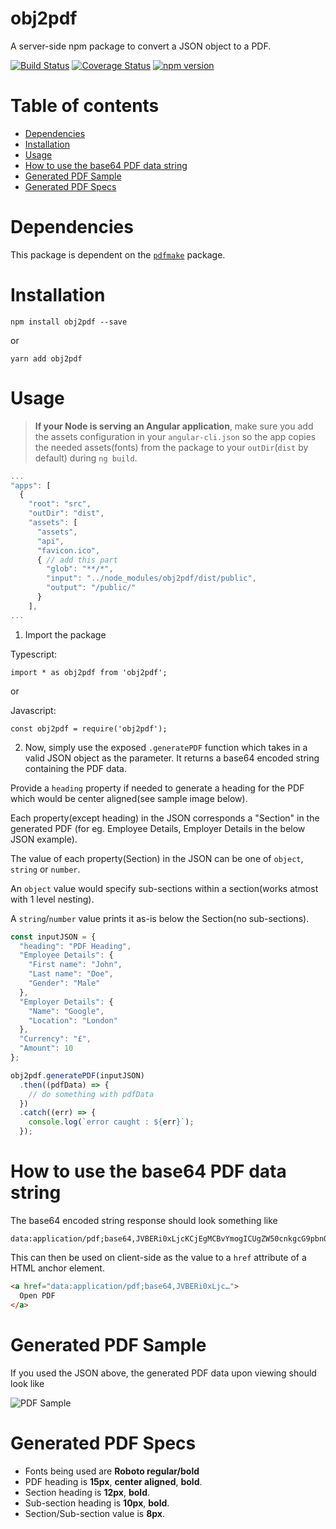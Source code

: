 # obj2pdf
A server-side npm package to convert a JSON object to a PDF.

[![Build Status](https://travis-ci.org/NikhilNanjappa/obj2pdf.svg?branch=master)](https://travis-ci.org/NikhilNanjappa/obj2pdf)
[![Coverage Status](https://coveralls.io/repos/github/NikhilNanjappa/obj2pdf/badge.svg?branch=master)](https://coveralls.io/github/NikhilNanjappa/obj2pdf?branch=master)
[![npm version](https://badge.fury.io/js/obj2pdf.svg)](https://badge.fury.io/js/obj2pdf)

<!-- TOC -->
# Table of contents

- [Dependencies](https://github.com/NikhilNanjappa/obj2pdf#dependencies)
- [Installation](https://github.com/NikhilNanjappa/obj2pdf#installation)
- [Usage](https://github.com/NikhilNanjappa/obj2pdf#usage)
- [How to use the base64 PDF data string](https://github.com/NikhilNanjappa/obj2pdf#how-to-use-the-base64-pdf-data-string)
- [Generated PDF Sample](https://github.com/NikhilNanjappa/obj2pdf#generated-pdf-sample)
- [Generated PDF Specs](https://github.com/NikhilNanjappa/obj2pdf#generated-pdf-specs)

# Dependencies

This package is dependent on the [`pdfmake`](https://github.com/bpampuch/pdfmake) package.

# Installation

```shell
npm install obj2pdf --save
```

or

```shell
yarn add obj2pdf
```

# Usage

> **If your Node is serving an Angular application**, make sure you add the assets configuration in your `angular-cli.json` so the app copies the needed assets(fonts) from the package to your `outDir`(`dist` by default) during `ng build`.

```javascript
...
"apps": [
  {
    "root": "src",
    "outDir": "dist",
    "assets": [
      "assets",
      "api",
      "favicon.ico",
      { // add this part
        "glob": "**/*", 
        "input": "../node_modules/obj2pdf/dist/public",
        "output": "/public/"
      }
    ],
...
```

1. Import the package

Typescript:

```shell
import * as obj2pdf from 'obj2pdf';
```

or 

Javascript:

```shell
const obj2pdf = require('obj2pdf');
```

2. Now, simply use the exposed `.generatePDF` function which takes in a valid JSON object as the parameter. It returns a base64 encoded string containing the PDF data.

Provide a `heading` property if needed to generate a heading for the PDF which would be center aligned(see sample image below).

Each property(except heading) in the JSON corresponds a "Section" in the generated PDF (for eg. Employee Details, Employer Details in the below JSON example).

The value of each property(Section) in the JSON can be one of `object`, `string` or `number`.

An `object` value would specify sub-sections within a section(works atmost with 1 level nesting).

A `string`/`number` value prints it as-is below the Section(no sub-sections).

```javascript
const inputJSON = {
  "heading": "PDF Heading",
  "Employee Details": {
    "First name": "John",
    "Last name": "Doe",
    "Gender": "Male"
  },
  "Employer Details": {
    "Name": "Google",
    "Location": "London"
  },
  "Currency": "£",
  "Amount": 10
};

obj2pdf.generatePDF(inputJSON)
  .then((pdfData) => {
    // do something with pdfData
  })
  .catch((err) => {
    console.log(`error caught : ${err}`);
  });
```

# How to use the base64 PDF data string

The base64 encoded string response should look something like

```
data:application/pdf;base64,JVBERi0xLjcKCjEgMCBvYmogICUgZW50cnkgcG9pbnQKPDwKICAvVHlwZSAvQ2F0YWxvZwogIC9Q...
```

This can then be used on client-side as the value to a `href` attribute of a HTML anchor element.

```html
<a href="data:application/pdf;base64,JVBERi0xLjc…">
  Open PDF
</a>
```

# Generated PDF Sample

If you used the JSON above, the generated PDF data upon viewing should look like

![PDF Sample](https://github.com/NikhilNanjappa/obj2pdf/blob/master/lib/obj2pdf_sample.PNG "PDF Sample")

# Generated PDF Specs

- Fonts being used are **Roboto regular/bold**
- PDF heading is **15px**, **center aligned**, **bold**.
- Section heading is **12px**, **bold**.
- Sub-section heading is **10px**, **bold**.
- Section/Sub-section value is **8px**.